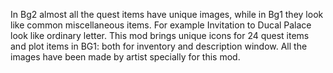 In Bg2 almost all the quest items have unique images, while in Bg1 they look like common miscellaneous items. For example Invitation to Ducal Palace look like ordinary letter. This mod brings unique icons for 24 quest items and plot items in BG1: both for inventory and description window. All the images have been made by artist specially for this mod. 
